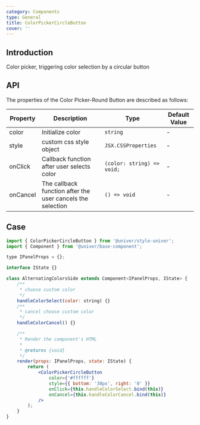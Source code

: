 ```yaml
---
category: Components
type: General
title: ColorPickerCircleButton
cover: ''
---
```


## Introduction

Color picker, triggering color selection by a circular button

## API

The properties of the Color Picker-Round Button are described as follows:

| Property | Description                                                | Type                                      | Default Value |
| -------- | ---------------------------------------------------------- | ----------------------------------------- | ------------- |
| color    | Initialize color                                           | `string`                                  | -             |
| style    | custom css style object                                    | `JSX.CSSProperties`                       | -             |
| onClick  | Callback function after user selects color                 | `(color: string) => void;` | -             |
| onCancel | The callback function after the user cancels the selection | `() => void`                              | -             |

## Case

```jsx
import { ColorPickerCircleButton } from '@univer/style-univer';
import { Component } from '@univer/base-component';

type IPanelProps = {};

interface IState {}

class AlternatingColorsSide extends Component<IPanelProps, IState> {
    /**
     * choose custom color
     */
    handleColorSelect(color: string) {}
    /**
     * cancel choose custom color
     */
    handleColorCancel() {}

    /**
     * Render the component's HTML
     *
     * @returns {void}
     */
    render(props: IPanelProps, state: IState) {
        return (
            <ColorPickerCircleButton
                color={'#ffffff'}
                style={{ bottom: '30px', right: '0' }}
                onClick={this.handleColorSelect.bind(this)}
                onCancel={this.handleColorCancel.bind(this)}
            />
        );
    }
}
```
